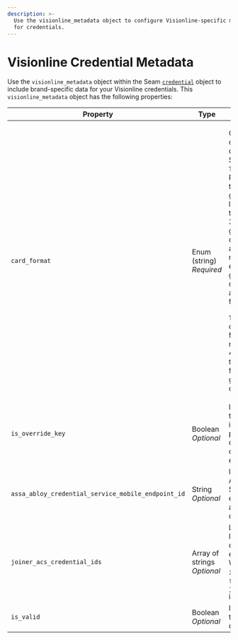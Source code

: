 ```yaml
---
description: >-
  Use the visionline_metadata object to configure Visionline-specific metadata
  for credentials.
---
```


# Visionline Credential Metadata

Use the `visionline_metadata` object within the Seam [`credential`](../../api-clients/access-control-systems/credentials/) object to include brand-specific data for your Visionline credentials. This `visionline_metadata` object has the following properties:

<table><thead><tr><th width="306">Property</th><th width="114">Type</th><th>Description</th></tr></thead><tbody><tr><td><code>card_format</code></td><td>Enum (string)<br><em>Required</em></td><td><p>Card format for a card-based credential<br>Supported values: <code>TLCode</code>, <code>rfid48</code><br>For guest cards, the card format is generally <code>rfid48</code>, a low-capacity card that can store up to 33 consecutive guest rooms, 28 common rooms, and 7 additional rooms. The exception is a guest advanced card, which needs a higher-capacity format.</p><p><code>TLCode</code> is a high-capacity RFID card, for card types needing more than 48 bytes. Card of this type are used for staff cards and guest advanced cards.</p></td></tr><tr><td><code>is_override_key</code></td><td>Boolean<br><em>Optional</em></td><td>Indicates whether the credential invalidates any previously-issued credentials for overlapping entrances</td></tr><tr><td><code>assa_abloy_credential_service_mobile_endpoint_id</code></td><td>String<br><em>Optional</em></td><td>ID of the ASSA ABLOY Credential Service mobile endpoint associated with the credential</td></tr><tr><td><code>joiner_acs_credential_ids</code></td><td>Array of strings<br><em>Optional</em></td><td>List of credential IDs with which the credential shares entrance access<br>When <code>is_override_key</code> is <code>false</code>, <code>jointCredentialIDs</code> is required.</td></tr><tr><td><code>is_valid</code></td><td>Boolean<br><em>Optional</em></td><td>Indicates whether the credential is currently valid</td></tr></tbody></table>
